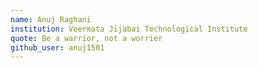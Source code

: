 ```yaml
---
name: Anuj Raghani
institution: Veermata Jijabai Technological Institute
quote: Be a warrior, not a worrier
github_user: anuj1501
---
```

